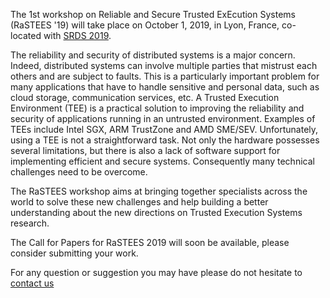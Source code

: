 The 1st workshop on Reliable and Secure Trusted ExEcution Systems (RaSTEES '19) will
take place on October 1, 2019, in Lyon, France, co-located with <a
href="https://srds2019.projet.liris.cnrs.fr/">SRDS 2019</a>.

The reliability and security of distributed systems is a major concern. Indeed,
distributed systems can involve multiple parties that mistrust each others and
are subject to faults. This is a particularly important problem for many
applications that have to handle sensitive and personal data, such as cloud
storage, communication services, etc.  A Trusted Execution Environment (TEE) is
a practical solution to improving the reliability and security of applications
running in an untrusted environment. Examples of TEEs include Intel SGX, ARM
TrustZone and AMD SME/SEV. Unfortunately, using a TEE is not a straightforward
task. Not only the hardware possesses several limitations, but there is also a
lack of software support for implementing efficient and secure systems.
Consequently many technical challenges need to be overcome. 

The RaSTEES workshop aims at bringing together specialists across the world to
solve these new challenges and help building a better understanding about the
new directions on Trusted Execution Systems research.

The Call for Papers for RaSTEES 2019 will soon be available, please consider
submitting your work.

For any question or suggestion you may have please do not hesitate to <a href="mailto:{{site.contact.email}}">contact us</a>

